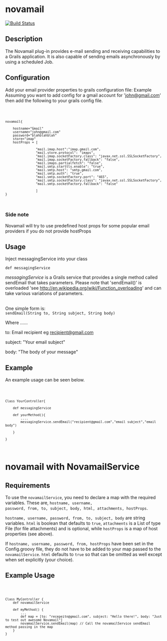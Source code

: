novamail
========

[![Build Status](https://travis-ci.org/Omasiri/novamail.svg?branch=master)](https://travis-ci.org/Omasiri/novamail)
<h2>Description</h2>

The Novamail plug-in provides e-mail sending and receiving capabilities to a Grails application. It is also capable of sending emails asynchronously by using a scheduled Job.

<h2>Configuration</h2>

Add your email provider properties to grails configuration file: Example
Assuming you want to add config for a gmail account for 'john@gmail.com' then add the following to your grails config file.

<code>

    novamail{

        hostname="Gmail"
        username="john@gmail.com"
        password="blahblahblah"
        store="imap"
        hostProps = [

                    "mail.imap.host":"imap.gmail.com",
                    "mail.store.protocol": "imaps",
                    "mail.imap.socketFactory.class": "javax.net.ssl.SSLSocketFactory",
                    "mail.imap.socketFactory.fallback": "false",
                    "mail.imaps.partialfetch": "false",
                    "mail.smtp.starttls.enable": "true",
                    "mail.smtp.host": "smtp.gmail.com",
                    "mail.smtp.auth": "true",
                    "mail.smtp.socketFactory.port": "465",
                    "mail.smtp.socketFactory.class": "javax.net.ssl.SSLSocketFactory",
                    "mail.smtp.socketFactory.fallback": "false"

                    ]
    }


</code>

<h3>Side note </h3>
Novamail will try to use predefined host props for some popular email providers if you do not provide hostProps

<h2>Usage</h2>

Inject messagingService into your class

<code>def messagingService</code>

<em>messagingService</em> is a Grails service that provides a single method called sendEmail that takes parameters.
Please note that 'sendEmail()' is overloaded 'see http://en.wikipedia.org/wiki/Function_overloading' and can take various variations of parameters. 

<br/>
One simple form is:
<code>
sendEmail(String to, String subject, String body)
</code>

Where ......


to: Email recipient eg recipient@gmail.com

subject: "Your email subject"

body: "The body of your message"

<h2>Example</h2>

An example usage can be seen below.

<code>

    Class YourController{
    
        def messagingService
        
        def yourMethod(){
            ....
            messagingService.sendEmail("recipient@gmail.com","email subject","email body")
        
        }
    
    }

</code>


novamail with NovamailService
==============================

<h2>Requirements</h2>

To use the <code>novamailService</code>, you need to declare a map with the required variables. These are, 
 <code>hostname, username, password, from, to, subject, body, html, attachments, hostProps</code>. <br />
 
<code>hostname, username, password, from, to, subject, body</code> are string variables. <code>html</code> is boolean that defaults
to <code>true</code>, <code>attachments</code> is a List of type File (for file attachments) and is optional, 
while <code>hostProps</code> is a map of host properties (see above). <br />

If <code>hostname, username, password, from, hostProps</code> have been set in the Config.groovy file, they do not have to be
added to your map passed to the <code>novamailService</code>. <code>html</code> defaults to <code>true</code> so that can be 
omitted as well except when set explicitly (your choice). <br />

<h2>Example Usage</h2>

<code>
    
    Class MyController {
        def novamailService
        
        def myMethod() {
            ...
            def map = [to: "recepeitn@gmail.com", subject: "Hello there!", body: "Just to test out awesome Novamail"]
            novamailService.sendEmail(map) // Call the novamailService sendEmail method passing in the map
        }
    }
    
</code>